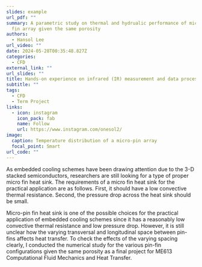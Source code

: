 ```yaml
---
slides: example
url_pdf: ""
summary: A parametric study on thermal and hydrualic performance of micro-pin
  fin array given the same porosity
authors:
  - Hansol Lee
url_video: ""
date: 2024-05-28T00:35:48.827Z
categories:
  - CFD
external_link: ""
url_slides: ""
title: Hands-on experience on infrared (IR) measurement and data processing
subtitle: ""
tags:
  - CFD
  - Term Project
links:
  - icon: instagram
    icon_pack: fab
    name: Follow
    url: https://www.instagram.com/onesol2/
image:
  caption: Temperature distribution of a micro-pin array
  focal_point: Smart
url_code: ""
---
```


As embedded cooling schemes have been drawing attention due to the 3-D stacked semiconductors, researchers are still looking for a type of proper micro fin heat sink. The requirements of a micro fin heat sink for the practical application are as follows. First, it should have a low convective thermal resistance. Second, the pressure drop across the heat sink should be small.

Micro-pin fin heat sink is one of the possible choices for the practical application of embedded cooling schemes since it has a reasonably low convective thermal resistance and low pressure drop. However, it is still unclear how the varying transversal and longitudinal space between pin-fins affects heat transfer. To check the effects of the varying spacing clearly, I conducted the numerical study for the various pin-fin configurations given the same porosity as a final project for ME613 Computational Fluid Mechanics and Heat Transfer.
